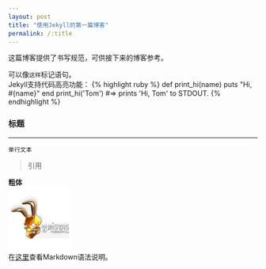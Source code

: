 ```yaml
---
layout: post
title: "使用Jekyll的第一篇博客"
permalink: /:title
---
```

这篇博客提供了书写规范，可供接下来的博客参考。

可以像`这样`标记语句。  
Jekyll支持代码高亮功能：
{% highlight ruby %}
def print_hi(name)
  puts "Hi, #{name}"
end
print_hi('Tom')
#=> prints 'Hi, Tom' to STDOUT.
{% endhighlight %}

### 标题
---
    单行文本   
  
<blockquote>引用</blockquote>

**粗体**  
![头像](../resource/pic.jpg "通用头像")  
在[这里][Markdown指南]查看Markdown语法说明。


[Markdown指南]: https://github.com/guodongxiaren/README "悬停显示"
